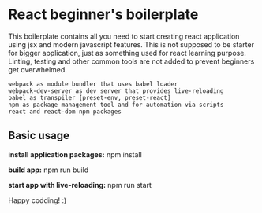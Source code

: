 # React beginner's boilerplate

This boilerplate contains all you need to start creating react application using jsx and modern javascript features.
This is not supposed to be starter for bigger application, just as something used for react learning purpose.
Linting, testing and other common tools are not added to prevent beginners get overwhelmed.

```
webpack as module bundler that uses babel loader
webpack-dev-server as dev server that provides live-reloading
babel as transpiler [preset-env, preset-react]
npm as package management tool and for automation via scripts
react and react-dom npm packages
```

## Basic usage
**install application packages:** npm install

**build app:** npm run build

**start app with live-reloading:** npm run start

Happy codding! :)
